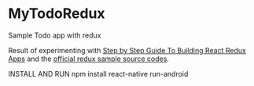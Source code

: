 # MyTodoRedux
Sample Todo app with redux

Result of experimenting with <a href="https://medium.com/@rajaraodv/step-by-step-guide-to-building-react-redux-apps-using-mocks-48ca0f47f9a">Step by Step Guide To Building React Redux Apps</a> and the <a href="https://github.com/reactjs/redux/blob/master/docs/introduction/Examples.md">official redux sample source codes</a>.

INSTALL AND RUN
npm install
react-native run-android
